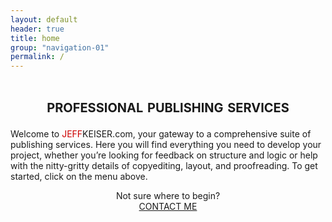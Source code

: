 ```yaml
---
layout: default
header: true
title: home
group: "navigation-01"
permalink: /
---
```


<div style="text-align: center">

<h1 style="font-variant: small-caps">professional publishing services</h1>
</div>

Welcome to <span style="font-family: 'Arial', sans-serif'"><span style="color: #cc0000">JEFF</span>KEISER.com</span>, your gateway to a comprehensive suite of publishing services. Here you will find everything you need to develop your project, whether you’re looking for feedback on structure and logic or help with the nitty-gritty details of copyediting, layout, and proofreading. To get started, click on the menu above.

<div style="text-align: center">
Not sure where to begin?<br /><a href="mailto:info@jeffkeiser.com"><span class="contact-button">CONTACT ME</span></a>
</div>



<!--div>
<img style="width: 100px; margin-top: 200px" src="https://maxcdn.icons8.com/Android_L/PNG/512/Transport/under_construction-512.png">
<h2>Under Construction</h2>
<!/div-->
